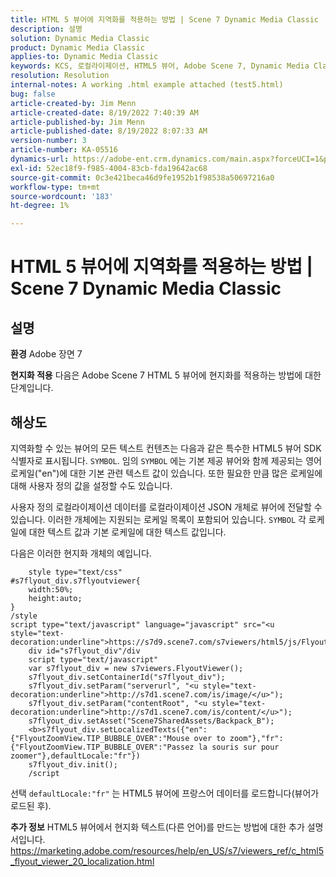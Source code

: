```yaml
---
title: HTML 5 뷰어에 지역화를 적용하는 방법 | Scene 7 Dynamic Media Classic
description: 설명
solution: Dynamic Media Classic
product: Dynamic Media Classic
applies-to: Dynamic Media Classic
keywords: KCS, 로컬라이제이션, HTML5 뷰어, Adobe Scene 7, Dynamic Media Classic
resolution: Resolution
internal-notes: A working .html example attached (test5.html)
bug: false
article-created-by: Jim Menn
article-created-date: 8/19/2022 7:40:39 AM
article-published-by: Jim Menn
article-published-date: 8/19/2022 8:07:33 AM
version-number: 3
article-number: KA-05516
dynamics-url: https://adobe-ent.crm.dynamics.com/main.aspx?forceUCI=1&pagetype=entityrecord&etn=knowledgearticle&id=37f9dc35-921f-ed11-b83e-0022480866ad
exl-id: 52ec18f9-f985-4004-83cb-fda19642ac68
source-git-commit: 0c3e421beca46d9fe1952b1f98538a50697216a0
workflow-type: tm+mt
source-wordcount: '183'
ht-degree: 1%

---
```


# HTML 5 뷰어에 지역화를 적용하는 방법 | Scene 7 Dynamic Media Classic

## 설명


<b>환경</b>
Adobe 장면 7

<b>현지화 적용</b>
다음은 Adobe Scene 7 HTML 5 뷰어에 현지화를 적용하는 방법에 대한 단계입니다.




## 해상도


지역화할 수 있는 뷰어의 모든 텍스트 컨텐츠는 다음과 같은 특수한 HTML5 뷰어 SDK 식별자로 표시됩니다. `SYMBOL`.
임의 `SYMBOL` 에는 기본 제공 뷰어와 함께 제공되는 영어 로케일(&quot;en&quot;)에 대한 기본 관련 텍스트 값이 있습니다. 또한 필요한 만큼 많은 로케일에 대해 사용자 정의 값을 설정할 수도 있습니다.

사용자 정의 로컬라이제이션 데이터를 로컬라이제이션 JSON 개체로 뷰어에 전달할 수 있습니다.
이러한 개체에는 지원되는 로케일 목록이 포함되어 있습니다. `SYMBOL` 각 로케일에 대한 텍스트 값과 기본 로케일에 대한 텍스트 값입니다.

다음은 이러한 현지화 개체의 예입니다.

```
    style type="text/css"
#s7flyout_div.s7flyoutviewer{
    width:50%;
    height:auto;
}
/style
script type="text/javascript" language="javascript" src="<u style="text-decoration:underline">https://s7d9.scene7.com/s7viewers/html5/js/FlyoutViewer.js</u>"/script
    div id="s7flyout_div"/div
    script type="text/javascript"
    var s7flyout_div = new s7viewers.FlyoutViewer();
    s7flyout_div.setContainerId("s7flyout_div");
    s7flyout_div.setParam("serverurl", "<u style="text-decoration:underline">http://s7d1.scene7.com/is/image/</u>");
    s7flyout_div.setParam("contentRoot", "<u style="text-decoration:underline">http://s7d1.scene7.com/is/content/</u>");
    s7flyout_div.setAsset("Scene7SharedAssets/Backpack_B");
    <b>s7flyout_div.setLocalizedTexts({"en":{"FlyoutZoomView.TIP_BUBBLE_OVER":"Mouse over to zoom"},"fr":{"FlyoutZoomView.TIP_BUBBLE_OVER":"Passez la souris sur pour zoomer"},defaultLocale:"fr"})
    s7flyout_div.init();
    /script
```

선택 `defaultLocale:"fr"` 는 HTML5 뷰어에 프랑스어 데이터를 로드합니다(뷰어가 로드된 후).

<b>추가 정보</b>
HTML5 뷰어에서 현지화 텍스트(다른 언어)를 만드는 방법에 대한 추가 설명서입니다. https://marketing.adobe.com/resources/help/en_US/s7/viewers_ref/c_html5_flyout_viewer_20_localization.html
